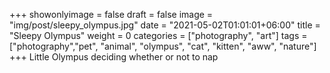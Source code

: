 +++
showonlyimage = false
draft = false
image = "img/post/sleepy_olympus.jpg"
date = "2021-05-02T01:01:01+06:00"
title = "Sleepy Olympus"
weight = 0
categories = ["photography", "art"]
tags = ["photography","pet", "animal", "olympus", "cat", "kitten", "aww", "nature"]
+++
Little Olympus deciding whether or not to nap
<!--more-->